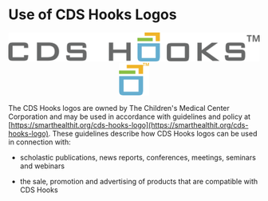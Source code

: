 # Use of CDS Hooks Logos

<center>
<img src="/images/logo.png">
<img width="60" src="/images/logo-square.png">
</center>

The CDS Hooks logos are owned by The Children's Medical Center Corporation and may be used in accordance with guidelines and policy at [https://smarthealthit.org/cds-hooks-logo](https://smarthealthit.org/cds-hooks-logo). These guidelines describe how CDS Hooks logos can be used in connection with:

* scholastic publications, news reports, conferences, meetings, seminars and webinars

* the sale, promotion and advertising of products that are compatible with CDS Hooks
